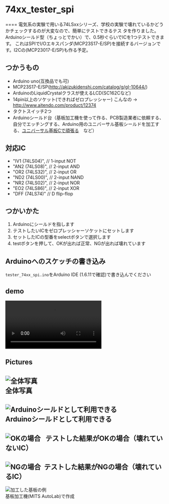 # 74xx_tester_spi
====
電気系の実験で用いる74LSxxシリーズ、学校の実験で壊れているかどうかチェックするのが大変なので、簡単にテストできるテス
タを作りました。
Arduinoシールド型（ちょっとでかい）で、0.5秒ぐらいでICを1つテストできます。
これはSPIでI/Oエキスパンダ(MCP23S17-E/SP)を接続するバージョンです。I2Cの(MCP23017-E/SP)も作る予定。

## つかうもの
* Arduino uno(互換品でも可)
* MCP23S17-E/SP(<http://akizukidenshi.com/catalog/g/gI-10644/>)
* ArduinoのLiquidCrystalクラスが使えるLCD(SC162Cなど)
* 14pin以上のソケット(できればゼロプレッシャー) こんなの -> <http://www.aitendo.com/product/12374>
* タクトスイッチ2つ
* Arduinoシールド台（基板加工機を使って作る、PCB製造業者に依頼する、自分でエッチングする、Arduino用のユニバーサル基板シールドを加工する、[ユニバーサル](http://diary-kuzenikike.blogspot.jp/2010/03/arduino.html "Arduino用のユニバーサル基板をつくる")[基板Cで頑張る](http://memo.tank.jp/archives/1182 "頑丈な自作プロトシールド")　など）

## 対応IC
*  "IV1 (74LS04)", // 1-input NOT
*  "AN2 (74LS08)", // 2-input AND
*  "OR2 (74LS32)", // 2-input OR
*  "ND2 (74LS00)", // 2-input NAND
*  "NR2 (74LS02)", // 2-input NOR
*  "EO2 (74LS86)", // 2-input XOR
*  "DFF (74LS74)"  // D flip-flop

## つかいかた
1. Arduinoにシールドを指します
2. テストしたいICをゼロプレッシャーソケットにセットします
3. セットしたICの型番をselectボタンで選択します
4. testボタンを押して、OKが出れば正常、NGが出れば壊れています

## Arduinoへのスケッチの書き込み
`tester_74xx_spi.ino`をArduino IDE (1.6.11で確認)で書き込んでください

## demo
![demo](/img/74xx_tester_640x480.mp4)

## Pictures
![全体写真](/img/over.jpg)  
全体写真
----
![Arduinoシールドとして利用できる](/img/shield.jpg)  
Arduinoシールドとして利用できる
----
![OKの場合](/img/sample_ok.jpg)  
テストした結果がOKの場合（壊れていないIC）
----
![NGの場合](/img/sample_ng.jpg) 
テストした結果がNGの場合（壊れているIC）
----
![加工した基板の例](/img/kiban.jpg)  
基板加工機(MITS AutoLab)で作成
